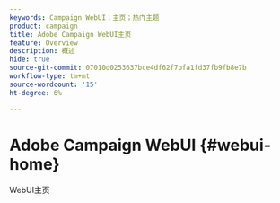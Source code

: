 ```yaml
---
keywords: Campaign WebUI；主页；热门主题
product: campaign
title: Adobe Campaign WebUI主页
feature: Overview
description: 概述
hide: true
source-git-commit: 07010d0253637bce4df62f7bfa1fd37fb9fb8e7b
workflow-type: tm+mt
source-wordcount: '15'
ht-degree: 6%

---
```


# Adobe Campaign WebUI {#webui-home}

WebUI主页


